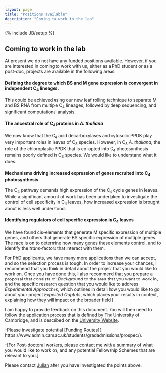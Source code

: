 ```yaml
---
layout: page
title: "Positions available"
description: "Coming to work in the lab"
---
```

{% include JB/setup %}

<h2>Coming to work in the lab</h2>

At present we do not have any funded positions available. However, if you are interested in coming to work with us, either as a PhD student or as a post-doc, projects are available in the following areas:

<h4> Defining the degree to which BS and M gene expression is convergent in independent C<sub>4</sub> lineages.</h4>
<p>This could be achieved using our new leaf rolling technique to separate M and BS RNA from multiple C<sub>4</sub> lineages, followed by deep sequencing, and significant computational analysis. </p>


<h4> The ancestral role of C<sub>4</sub> proteins in <i>A. thaliana</i></h4>
<p>We now know that the C<sub>4</sub> acid decarboxylases and cytosolic PPDK play very important roles in leaves of C<sub>3</sub> species. However, in C<sub>3</sub>  <i>A. thaliana</i>, the role of the chloroplastic PPDK that is co-opted into C<sub>4</sub> photosynthesis remains poorly defined in C<sub>3</sub> species. We would like to understand what it does. </p>


<h4> Mechanisms driving increased expression of genes recruited into C<sub>4</sub> photosynthesis</h4>
<p>The C<sub>4</sub> pathway demands high expression of the C<sub>4</sub> cycle genes in leaves. While a significant amount of work has been undertaken to investigate the control of cell specificity in C<sub>4</sub> leaves, how increased expression is brought about is less well understood. </p>


<h4> Identifying regulators of cell specific expression in C<sub>4</sub> leaves</h4>
<p>We have found cis-elements that generate M specific expression of multiple genes, and others that generate BS specific expression of multiple genes. The race is on to determine how many genes these elements control, and to identify the <i>trans</i>-factors that interact with them. </p>

<div>
<p>For PhD applicants, we have many more applications than we can accept, and so the selection process is tough. In order to increase your chances, I recommend that you think in detail about the project that you would like to 
work on. Once you have done this, I also recommend that you prepare a proposal that consists of:
<i>Background</i> to the area that you want to work in, and the specific research question that you would like to address
<i>Experimental Approaches</i>, which outlines in detail how you would like to go about your project
<i>Expected Ouptuts</i>, which places your results in context, explaining how they will impact on the broader field.] 

I am happy to provide feedback on this document. You will then need to follow the application process that is defined by The University of Cambridge, and is described on the [University Website](https://www.admin.cam.ac.uk/students/gradadmissions/prospec/).</p>
</div>
-Please investigate potential [Funding Routes]( https://www.admin.cam.ac.uk/students/gradadmissions/prospec/).


-[For Post-doctoral workers, please contact me with a summary of what you would like to work on, and any potential Fellowship Schemes that are relevant to you.]

Please contact [Julian](jmh65@cam.ac.uk) after you have investigated the points above.


